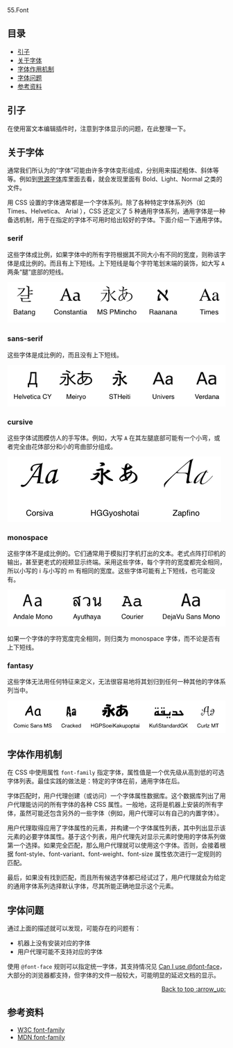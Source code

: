 55.Font
## <a name="index"></a> 目录
- [引子](#start)
- [关于字体](#font)
- [字体作用机制](#mechanism)
- [字体问题](#problem)
- [参考资料](#reference)


## <a name="start"></a> 引子
在使用富文本编辑插件时，注意到字体显示的问题，在此整理一下。

## <a name="font"></a> 关于字体
通常我们所认为的“字体”可能由许多字体变形组成，分别用来描述粗体、斜体等等。例如到[思源字体][url-github-sans]库里面去看，就会发现里面有 Bold、Light、Normal 之类的文件。

用 CSS 设置的字体通常都是一个字体系列。除了各种特定字体系列外（如 Times、Helvetica、 Arial ），CSS 还定义了 5 种通用字体系列，通用字体是一种备选机制，用于在指定的字体不可用时给出较好的字体。下面介绍一下通用字体。

### serif
这些字体成比例，如果字体中的所有字符根据其不同大小有不同的宽度，则称该字体是成比例的。而且有上下短线。上下短线是每个字符笔划末端的装饰，如大写 `A` 两条“腿”底部的短线。

![55-serif][url-local-serif]

### sans-serif
这些字体是成比例的，而且没有上下短线。

![55-sans-serif][url-local-sans-serif]

### cursive
这些字体试图模仿人的手写体。例如，大写 `A` 在其左腿底部可能有一个小弯，或者完全由花体部分和小的弯曲部分组成。

![55-cursive][url-local-cursive]

### monospace
这些字体不是成比例的。它们通常用于模拟打字机打出的文本。老式点阵打印机的输出，甚至更老式的视颊显示终端。采用这些字体，每个字符的宽度都完全相同，所以小写的 i 与小写的 m 有相同的宽度。这些字体可能有上下短线，也可能没有。

![55-monospace][url-local-monospace]

如果一个字体的字符宽度完全相同，则归类为 monospace 字体，而不论是否有上下短线。

### fantasy
这些字体无法用任何特征来定义，无法很容易地将其划归到任何一种其他的字体系列当中。

![55-fantasy][url-local-fantasy]


## <a name="mechanism"></a> 字体作用机制
在 CSS 中使用属性 `font-family` 指定字体，属性值是一个优先级从高到低的可选字体列表。最佳实践的做法是：特定的字体在前，通用字体在后。

字体匹配时，用户代理创建（或访问）一个字体属性数据库。这个数据库列出了用户代理能访问的所有字体的各种 CSS 属性。一般地，这将是机器上安装的所有字体，虽然可能还包含另外的一些字体（例如，用户代理可以有自己的内置字体）。

用户代理取得应用了字体属性的元素，并构建一个字体属性列表，其中列出显示该元素的必要字体属性。基于这个列表，用户代理先对显示元素时使用的字体系列做第一个选择。如果完全匹配，那么用户代理就可以使用这个字体。否则，会接着根据 font-style、font-variant、font-weight、font-size 属性依次进行一定规则的匹配。

最后，如果没有找到匹配，而且所有候选字体都已经试过了，用户代理就会为给定的通用字体系列选择默认字体，尽其所能正确地显示这个元素。

## <a name="problem"></a> 字体问题
通过上面的描述就可以发现，可能存在的问题有：
- 机器上没有安装对应的字体
- 用户代理可能不支持对应的字体

使用 `@font-face` 规则可以指定统一字体，其支持情况见 [Can I use @font-face][url-caniuse-font-face]，大部分的浏览器都支持，但字体的文件一般较大，可能明显的延迟文档的显示。

<div align="right"><a href="#index">Back to top :arrow_up:</a></div>


## <a name="reference"></a> 参考资料
- [W3C font-family][url-mdn-font-family]
- [MDN font-family][url-mdn-font-family]


[url-base]:https://xxholic.github.io/segment
[url-github-sans]:https://github.com/adobe-fonts/source-han-sans
[url-w3c-font-family]:https://drafts.csswg.org/css-fonts-3/#font-family-prop
[url-mdn-font-family]:https://developer.mozilla.org/zh-CN/docs/Web/CSS/font-family
[url-caniuse-font-face]:https://caniuse.com/#search=%40font-face

[url-local-serif]:../images/55/serif-examples.png
[url-local-sans-serif]:../images/55/sansserif-examples.png
[url-local-cursive]:../images/55/cursive-examples.png
[url-local-monospace]:../images/55/monospace-examples.png
[url-local-fantasy]:../images/55/fantasy-examples.png